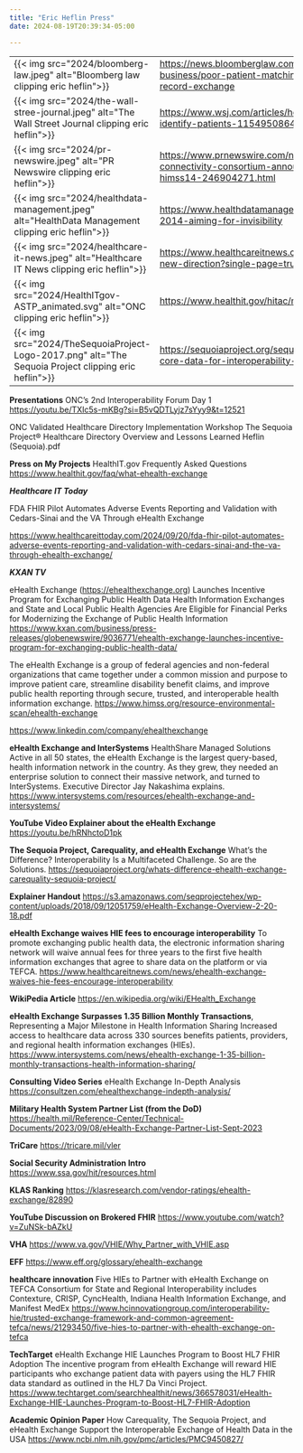 ```yaml
---
title: "Eric Heflin Press"
date: 2024-08-19T20:39:34-05:00

---
```

|  |  |
|--|--|
| {{< img src="2024/bloomberg-law.jpeg" alt="Bloomberg law clipping eric heflin">}} | https://news.bloomberglaw.com/health-law-and-business/poor-patient-matching-stifles-electronic-health-record-exchange |
| {{< img src="2024/the-wall-stree-journal.jpeg" alt="The Wall Street Journal clipping eric heflin">}} | https://www.wsj.com/articles/hospitals-turn-to-biometrics-to-identify-patients-11549508640 |
| {{< img src="2024/pr-newswire.jpeg" alt="PR Newswire clipping eric heflin">}} | https://www.prnewswire.com/news-releases/care-connectivity-consortium-announces-ochin-membership-at-himss14-246904271.html |
| {{< img src="2024/healthdata-management.jpeg" alt="HealthData Management clipping eric heflin">}} | https://www.healthdatamanagement.com/articles/connectathon-2014-aiming-for-invisibility |
| {{< img src="2024/healthcare-it-news.jpeg" alt="Healthcare IT News clipping eric heflin">}} | https://www.healthcareitnews.com/news/connectathon-takes-new-direction?single-page=true |
| {{< img src="2024/HealthITgov-ASTP_animated.svg" alt="ONC clipping eric heflin">}} | https://www.healthit.gov/hitac/member/heflin |
| {{< img src="2024/TheSequoiaProject-Logo-2017.png" alt="The Sequoia Project clipping eric heflin">}} | https://sequoiaproject.org/sequoia-cto-cio-joins-oncs-u-s-core-data-for-interoperability-task-force/ |


**Presentations**
ONC’s 2nd Interoperability Forum Day 1 
https://youtu.be/TXIc5s-mKBg?si=B5vQDTLyjz7sYyy9&t=12521

ONC Validated Healthcare Directory Implementation Workshop The Sequoia Project® Healthcare Directory  Overview and Lessons Learned
Heflin (Sequoia).pdf

**Press on My Projects**
HealthIT.gov Frequently Asked Questions 
https://www.healthit.gov/faq/what-ehealth-exchange

***Healthcare IT Today***

FDA FHIR Pilot Automates Adverse Events Reporting and Validation with Cedars-Sinai and the VA Through eHealth Exchange

https://www.healthcareittoday.com/2024/09/20/fda-fhir-pilot-automates-adverse-events-reporting-and-validation-with-cedars-sinai-and-the-va-through-ehealth-exchange/

***KXAN TV***

eHealth Exchange (https://ehealthexchange.org) Launches Incentive Program for Exchanging Public Health Data Health Information Exchanges and State and Local Public Health Agencies Are Eligible for Financial Perks for Modernizing the Exchange of Public Health Information
https://www.kxan.com/business/press-releases/globenewswire/9036771/ehealth-exchange-launches-incentive-program-for-exchanging-public-health-data/


The eHealth Exchange is a group of federal agencies and non-federal organizations that came together under a common mission and purpose to improve patient care, streamline disability benefit claims, and improve public health reporting through secure, trusted, and interoperable health information exchange.
https://www.himss.org/resource-environmental-scan/ehealth-exchange

https://www.linkedin.com/company/ehealthexchange


**eHealth Exchange and InterSystems**
HealthShare Managed Solutions
Active in all 50 states, the eHealth Exchange is the largest query-based, health information network in the country. As they grew, they needed an enterprise solution to connect their massive network, and turned to InterSystems. Executive Director Jay Nakashima explains.
https://www.intersystems.com/resources/ehealth-exchange-and-intersystems/


**YouTube Video Explainer about the eHealth Exchange**
https://youtu.be/hRNhctoD1pk


**The Sequoia Project, Carequality, and eHealth Exchange**
What’s the Difference?
Interoperability Is a Multifaceted Challenge. So are the Solutions. 
https://sequoiaproject.org/whats-difference-ehealth-exchange-carequality-sequoia-project/

**Explainer Handout**
https://s3.amazonaws.com/seqprojectehex/wp-content/uploads/2018/09/12051759/eHealth-Exchange-Overview-2-20-18.pdf


**eHealth Exchange waives HIE fees to encourage interoperability**
To promote exchanging public health data, the electronic information sharing network will waive annual fees for three years to the first five health information exchanges that agree to share data on the platform or via TEFCA.
https://www.healthcareitnews.com/news/ehealth-exchange-waives-hie-fees-encourage-interoperability


**WikiPedia Article**
https://en.wikipedia.org/wiki/EHealth_Exchange



**eHealth Exchange Surpasses 1.35 Billion Monthly Transactions**, Representing a Major Milestone in Health Information Sharing
Increased access to healthcare data across 330 sources benefits patients, providers, and regional health information exchanges (HIEs).
https://www.intersystems.com/news/ehealth-exchange-1-35-billion-monthly-transactions-health-information-sharing/

**Consulting Video Series**
eHealth Exchange In-Depth Analysis
https://consultzen.com/ehealthexchange-indepth-analysis/


**Military Health System Partner List (from the DoD)**
https://health.mil/Reference-Center/Technical-Documents/2023/09/08/eHealth-Exchange-Partner-List-Sept-2023

**TriCare**
https://tricare.mil/vler

**Social Security Administration Intro**
https://www.ssa.gov/hit/resources.html

**KLAS Ranking**
https://klasresearch.com/vendor-ratings/ehealth-exchange/82890

**YouTube Discussion on Brokered FHIR**
https://www.youtube.com/watch?v=ZuNSk-bAZkU

**VHA**
https://www.va.gov/VHIE/Why_Partner_with_VHIE.asp

**EFF**
https://www.eff.org/glossary/ehealth-exchange

**healthcare innovation**
Five HIEs to Partner with eHealth Exchange on TEFCA
Consortium for State and Regional Interoperability includes Contexture, CRISP, CyncHealth, Indiana Health Information Exchange, and Manifest MedEx
https://www.hcinnovationgroup.com/interoperability-hie/trusted-exchange-framework-and-common-agreement-tefca/news/21293450/five-hies-to-partner-with-ehealth-exchange-on-tefca


**TechTarget**
eHealth Exchange HIE Launches Program to Boost HL7 FHIR Adoption
The incentive program from eHealth Exchange will reward HIE participants who exchange patient data with payers using the HL7 FHIR data standard as outlined in the HL7 Da Vinci Project.
https://www.techtarget.com/searchhealthit/news/366578031/eHealth-Exchange-HIE-Launches-Program-to-Boost-HL7-FHIR-Adoption

**Academic Opinion Paper**
How Carequality, The Sequoia Project, and eHealth Exchange Support the Interoperable Exchange of Health Data in the USA
https://www.ncbi.nlm.nih.gov/pmc/articles/PMC9450827/